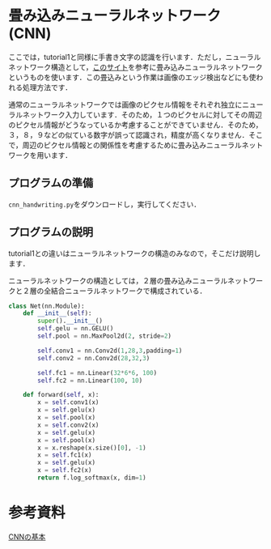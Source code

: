 # 畳み込みニューラルネットワーク(CNN)
ここでは，tutorial1と同様に手書き文字の認識を行います．ただし，ニューラルネットワーク構造として，[このサイト](https://zanote.net/python/mnist1/)を参考に畳み込みニューラルネットワークというものを使います．この畳込みという作業は画像のエッジ検出などにも使われる処理方法です．

通常のニューラルネットワークでは画像のピクセル情報をそれぞれ独立にニューラルネットワーク入力しています．そのため，１つのピクセルに対してその周辺のピクセル情報がどうなっているか考慮することができていません．そのため，３，８，９などの似ている数字が誤って認識され，精度が高くなりません．そこで，周辺のピクセル情報との関係性を考慮するために畳み込みニューラルネットワークを用います．

## プログラムの準備
`cnn_handwriting.py`をダウンロードし，実行してください．

## プログラムの説明

tutorial1との違いはニューラルネットワークの構造のみなので，そこだけ説明します．

ニューラルネットワークの構造としては，２層の畳み込みニューラルネットワークと２層の全結合ニューラルネットワークで構成されている．

```python
class Net(nn.Module):
    def __init__(self):
        super().__init__()
        self.gelu = nn.GELU()
        self.pool = nn.MaxPool2d(2, stride=2)

        self.conv1 = nn.Conv2d(1,28,3,padding=1)
        self.conv2 = nn.Conv2d(28,32,3)

        self.fc1 = nn.Linear(32*6*6, 100)
        self.fc2 = nn.Linear(100, 10)

    def forward(self, x):
        x = self.conv1(x)
        x = self.gelu(x)
        x = self.pool(x)
        x = self.conv2(x)
        x = self.gelu(x)
        x = self.pool(x)
        x = x.reshape(x.size()[0], -1)
        x = self.fc1(x)
        x = self.gelu(x)
        x = self.fc2(x)
        return f.log_softmax(x, dim=1)
```

# 参考資料
[CNNの基本](https://zero2one.jp/learningblog/cnn-for-beginners/)
